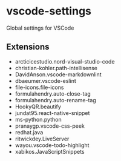 # vscode-settings
Global settings for VSCode

## Extensions
- arcticicestudio.nord-visual-studio-code
- christian-kohler.path-intellisense
- DavidAnson.vscode-markdownlint
- dbaeumer.vscode-eslint
- file-icons.file-icons
- formulahendry.auto-close-tag
- formulahendry.auto-rename-tag
- HookyQR.beautify
- jundat95.react-native-snippet
- ms-python.python
- pranaygp.vscode-css-peek
- redhat.java
- ritwickdey.LiveServer
- wayou.vscode-todo-highlight
- xabikos.JavaScriptSnippets
